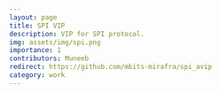 ```yaml
---
layout: page
title: SPI VIP
description: VIP for SPI protocol.
img: assets/img/spi.png
importance: 1
contributors: Muneeb
redirect: https://github.com/mbits-mirafra/spi_avip
category: work
---
```

